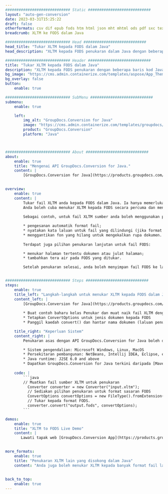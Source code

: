```yaml
---
############################# Static ############################
layout: "auto-gen-conversion"
date: 2023-03-31T15:25:22
draft: false
otherformats: csv dif epub fods htm html json mht mhtml ods pdf sxc tex tsv xlam xls xlsb xlsm xlsx xlt xltm xltx xml xps
breadcrumb: XLTM ke FODS dalam Java

############################# Head ############################
head_title: "Tukar XLTM kepada FODS dalam Java"
head_description: "XLTM kepada FODS penukaran dalam Java dengan beberapa baris kod. Tukar lebih 160 format fail menggunakan API penukaran dokumen GroupDocs untuk Java"

############################# Header ############################
title: "Tukar XLTM kepada FODS dalam Java"
description: "XLTM kepada FODS penukaran dengan beberapa baris kod Java."
bg_image: "https://cms.admin.containerize.com/templates/aspose/App_Themes/V3/images/bg/header1.png"
bg_overlay: false
button:
    enable: true

############################# SubMenu ############################
submenu:
    enable: true

    left:
        img_alt: "GroupDocs.Conversion for Java"
        image: "https://cms.admin.containerize.com/templates/groupdocs/images/product-logos/90x90-noborder/groupdocs-conversion-java.png"
        product: "GroupDocs.Conversion"
        platform: "Java"



############################# About ############################
about:
    enable: true
    title: "Mengenai API GroupDocs.Conversion for Java."
    content: |
        [GroupDocs.Conversion for Java](https://products.groupdocs.com/conversion/java/) ialah API penukaran format fail lanjutan untuk menukar antara imej popular dan format dokumen seperti Microsoft Office, OpenDocument, PDF, HTML, e-mel, CAD. dan banyak lagi dengan hanya beberapa baris kod. API asli secara automatik mengesan format dokumen asal dan menawarkan banyak pilihan untuk menyesuaikan dokumen yang ditukar. Bersama-sama dengan fungsi mengekstrak maklumat daripada dokumen, ia juga menyokong caching hasil penukaran ke cakera tempatan secara lalai. Walau bagaimanapun, sebarang jenis storan cache boleh disokong dengan melaksanakan antara muka yang sesuai - Amazon S3, Dropbox, Google Drive, Windows Azure, Reddis atau mana-mana yang lain.
    

overview:
    enable: true
    content: |
        Tukar fail XLTM anda kepada FODS dalam Java. Ia hanya memerlukan beberapa baris kod Java pada mana-mana platform pilihan anda, seperti Windows, Linux, macOS.
        Anda boleh cuba menukar XLTM kepada FODS secara percuma dan menilai kualiti hasil penukaran. Bersama-sama dengan skrip penukaran fail mudah, anda boleh mencuba pilihan yang lebih canggih untuk memuatkan fail sumber XLTM dan menyimpan output FODS. 
        
        Sebagai contoh, untuk fail XLTM sumber anda boleh menggunakan pilihan pemuatan berikut:

        * pengesanan automatik format fail;
        * nyatakan kata laluan untuk fail yang dilindungi (jika format fail menyokongnya);
        * menggantikan fon yang hilang untuk mengekalkan rupa dokumen.
        
        Terdapat juga pilihan penukaran lanjutan untuk fail FODS:

        * menukar halaman tertentu dokumen atau julat halaman;
        * tambahkan tera air pada FODS yang ditukar.

        Setelah penukaran selesai, anda boleh menyimpan fail FODS ke laluan fail setempat anda atau ke mana-mana storan pihak ketiga seperti FTP, Amazon S3, Google Drive, Dropbox dll. Sila ambil perhatian - untuk menukar XLTM kepada FODS, anda tidak perlu memasang sebarang perisian tambahan, seperti MS Office, Open Office, Adobe Acrobat Reader dsb.


############################# Steps ############################
steps:
    enable: true
    title_left: "Langkah-langkah untuk menukar XLTM kepada FODS dalam Java"
    content_left: |
        [GroupDocs.Conversion for Java](https://products.groupdocs.com/conversion/java/) membenarkan pembangun menukar fail XLTM kepada FODS dengan mudah dengan beberapa baris kod.
        
        * Buat contoh baharu kelas Penukar dan muat naik fail XLTM dengan laluan penuh
        * Tetapkan ConvertOptions untuk jenis dokumen kepada FODS
        * Panggil kaedah convert() dan hantar nama dokumen (laluan penuh) dan format (FODS) sebagai parameter

    title_right: "Keperluan Sistem"
    content_right: |
        Penukaran asas dengan API GroupDocs.Conversion for Java boleh dilakukan dengan hanya beberapa baris kod. API kami disokong pada semua platform dan sistem pengendalian utama. Sebelum melaksanakan kod di bawah, pastikan anda mempunyai prasyarat berikut dipasang pada sistem anda.

        * Sistem pengendalian: Microsoft Windows, Linux, MacOS
        * Persekitaran pembangunan: NetBeans, Intellij IDEA, Eclipse, etc.
        * Java runtime: J2SE 6.0 and above
        * Dapatkan GroupDocs.Conversion for Java terkini daripada [Maven](https://repository.groupdocs.com/webapp/#/artifacts/browse/tree/General/repo/com/groupdocs/groupdocs-conversion)
         
    code: |
        ```java    
        // Muatkan fail sumber XLTM untuk penukaran
          Converter converter = new Converter("input.xltm");
          // Sediakan pilihan penukaran untuk format sasaran FODS
          ConvertOptions convertOptions = new FileType().fromExtension("fods").getConvertOptions();
          // Tukar kepada format FODS.
          converter.convert("output.fods", convertOptions);
        ```

demos:
    enable: true
    title: "XLTM to FODS Live Demo"
    content: |
       Lawati tapak web [GroupDocs.Conversion App](https://products.groupdocs.app/conversion/family) kami dan cuba XLTM kepada FODS penukaran sekarang. Demo percuma mempunyai faedah berikut
          

more_formats:
    enable: true
    title: "Penukaran XLTM lain yang disokong dalam Java"
    content: "Anda juga boleh menukar XLTM kepada banyak format fail lain. Sila lihat senarai di bawah."
       
       
back_to_top:
    enable: true
---
```

